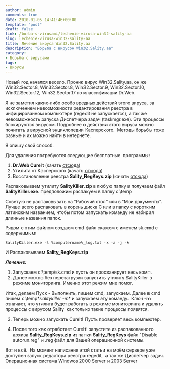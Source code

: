 ```yaml
---
author: admin
comments: true
date: 2010-01-05 14:41:46+00:00
template: "post"
draft: false
link: /borba-s-virusami/lechenie-virusa-win32-sality-aa
slug: lechenie-virusa-win32-sality-aa
title: Лечение вируса Win32.Sality.aa
description: "Борьба с вирусом Win32.Sality.aa"
category:
- Борьба с вирусами
tags:
- Вирусы
---
```


Новый год начался весело. Проник вирус Win32.Sality.aa, он же Win32.Sector.8, Win32.Sector.8, Win32.Sector.9, Win32.Sector.10, Win32.Sector.12, Win32.Sector.17 по классификации Dr.Web.

Я не заметил каких-либо особо вредных действий этого вируса, за исключением невозможности редактирования реестра в инфицированном компьютере (regedit не запускается), а так же невозможность запуска Диспетчера задач (taskmgr.exe). Эти процессы блокируются вирусом. Подробнее о действии этого вируса можно почитать в вирусной энциклопедии Касперского.  Методы борьбы тоже разные и их можно найти в интернете.

Я опишу свой способ.

Для удаления потребуются следующие бесплатные  программы:
  1. **Dr.Web CureIt** (качать [отсюда](https://free.drweb.ru/cureit/))
  2. Утилита от Касперского (качать [отсюда](https://support.kaspersky.ru/viruses/utility))
  3. Восстановление реестра **Sality_RegKeys.zip** (качать [отсюда](https://support.kaspersky.ru/downloads/utils/sality_regkeys.zip))

Распаковываем утилиту **SalityKiller.zip** в любую папку и получаем файл **SalityKiller.exe**. предположим распакуем в папку c:\temp

Советую не распаковывать на "Рабочий стол" или в "Мои документы".  Лучше всего распаковать в корень диска C или в папку с коротким латинским названием, чтобы потом запускать команду не набирая длинные названия папок.

Рядом с этим файлом создаем cmd файл скажем с именем sk.cmd с содержимым:

`SalityKiller.exe -l %computername%_log.txt -x -a -j -k`

И Распаковываем  **Sality_RegKeys.zip**

_**Лечение:**_

  1. Запускаем c:\temp\sk.cmd и пусть он просканирует весь комп.
  2. Далее можно без перезагрузки запустить утилиту SalityKiller в режиме мониторинга. Именно этот режим мне помог.

Итак, делаем Пуск - Выполнить, пишем cmd, запускаем. Далее в cmd пишем c:\temp\**salitykiller -m** и запускаем эту команду.  Ключ **-m** означает, что утилита будет работать в режиме мониторинга и удалять процессы с вирусом Sality  как только такие процессы появятся.

  3. Теперь можно запускать CureIt! Пусть проверяет весь компьютер.

	
  4. После того как отработает CureIt! запустите из распакованного архива **Sality_RegKeys.zip** из папки **Sality_RegKeys** файл "Disable autorun.reg" и .reg файл для Вашей операционной системы.


Вот и всё.  На момент написания этой статьи на моём сервере уже доступен запуск редактора реестра regedit,  а так же Диспетчер задач. Операционная система Windwos 2000 Server и 2003 Server

